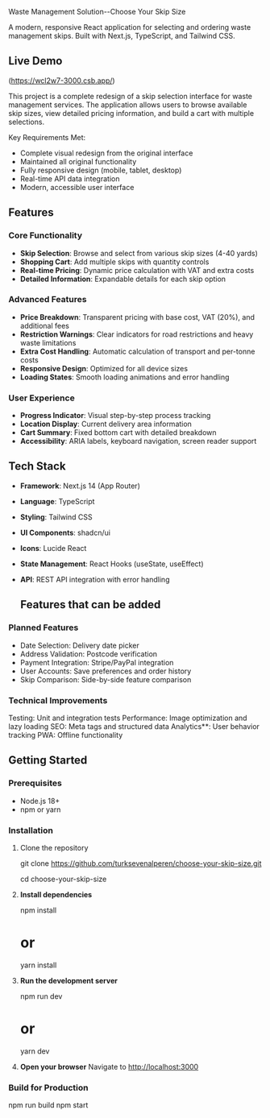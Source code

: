 Waste Management Solution--Choose Your Skip Size

A modern, responsive React application for selecting and ordering waste management skips. Built with Next.js, TypeScript, and Tailwind CSS.

## Live Demo
(https://wcl2w7-3000.csb.app/) 




This project is a complete redesign of a skip selection interface for waste management services. The application allows users to browse available skip sizes, view detailed pricing information, and build a cart with multiple selections.

 Key Requirements Met:
- Complete visual redesign from the original interface
- Maintained all original functionality
- Fully responsive design (mobile, tablet, desktop)
- Real-time API data integration
- Modern, accessible user interface

## Features

### Core Functionality
- **Skip Selection**: Browse and select from various skip sizes (4-40 yards)
- **Shopping Cart**: Add multiple skips with quantity controls
- **Real-time Pricing**: Dynamic price calculation with VAT and extra costs
- **Detailed Information**: Expandable details for each skip option

### Advanced Features
- **Price Breakdown**: Transparent pricing with base cost, VAT (20%), and additional fees
- **Restriction Warnings**: Clear indicators for road restrictions and heavy waste limitations
- **Extra Cost Handling**: Automatic calculation of transport and per-tonne costs
- **Responsive Design**: Optimized for all device sizes
- **Loading States**: Smooth loading animations and error handling

### User Experience
- **Progress Indicator**: Visual step-by-step process tracking
- **Location Display**: Current delivery area information
- **Cart Summary**: Fixed bottom cart with detailed breakdown
- **Accessibility**: ARIA labels, keyboard navigation, screen reader support

##  Tech Stack

- **Framework**: Next.js 14 (App Router)
- **Language**: TypeScript
- **Styling**: Tailwind CSS
- **UI Components**: shadcn/ui
- **Icons**: Lucide React
- **State Management**: React Hooks (useState, useEffect)
- **API**: REST API integration with error handling


  ##  Features that can be added

### Planned Features
-  Date Selection: Delivery date picker
-  Address Validation: Postcode verification
-  Payment Integration: Stripe/PayPal integration
-  User Accounts: Save preferences and order history
-  Skip Comparison: Side-by-side feature comparison

### Technical Improvements
Testing: Unit and integration tests
Performance: Image optimization and lazy loading
SEO: Meta tags and structured data
Analytics**: User behavior tracking
PWA: Offline functionality

## Getting Started

### Prerequisites
- Node.js 18+ 
- npm or yarn

### Installation

1. Clone the repository
  
   git clone https://github.com/turksevenalperen/choose-your-skip-size.git

   cd choose-your-skip-size


3. **Install dependencies**
 
   npm install 
   # or
   yarn install
   

4. **Run the development server**
   
   npm run dev
   # or
   yarn dev
5. **Open your browser**
   Navigate to [http://localhost:3000](http://localhost:3000)

### Build for Production


npm run build
npm start









